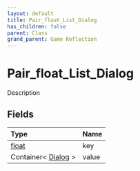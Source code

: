 ```yaml
---
layout: default
title: Pair_float_List_Dialog
has_children: false
parent: Class
grand_parent: Game Reflection
---
```

# Pair_float_List_Dialog
Description 

## Fields

| Type | Name |
|:----------|:--------------|
| [float](/riftbreaker-wiki/docs/game-reflection/components/float/) | key |
| Container< [Dialog](/riftbreaker-wiki/docs/game-reflection/classes/dialog/) > | value |

